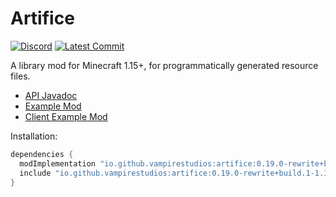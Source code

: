 # Artifice
[![Discord](https://img.shields.io/discord/901129108275216392?color=yellow&label=Discord)](https://discord.gg/63hmSTxyDA)
[![Latest Commit](https://img.shields.io/github/last-commit/vampire-studios/artifice/1.18)](https://github.com/vampire-studios/artifice/commits/1.18)

A library mod for Minecraft 1.15+, for programmatically generated resource files.

- [API Javadoc](https://htmlpreview.github.io/?https://github.com/vampire-studios/artifice/blob/1.18/doc/index.html)
- [Example Mod](https://github.com/vampire-studios/artifice/blob/1.18/src/testmod/java/com/swordglowsblue/artifice/test/ArtificeTestMod.java)
- [Client Example Mod](https://github.com/vampire-studios/artifice/blob/1.18/src/testmod/java/com/swordglowsblue/artifice/test/ArtificeTestClientMod.java)

Installation:

```gradle
dependencies {
  modImplementation "io.github.vampirestudios:artifice:0.19.0-rewrite+build.1-1.18.2"
  include "io.github.vampirestudios:artifice:0.19.0-rewrite+build.1-1.18.2"
}
```